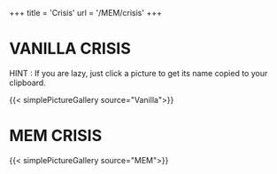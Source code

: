 +++
title = 'Crisis'
url = '/MEM/crisis'
+++

# VANILLA CRISIS

HINT : If you are lazy, just click a picture to get its name copied to your clipboard.

{{< simplePictureGallery source="Vanilla">}}

# MEM CRISIS

{{< simplePictureGallery source="MEM">}}